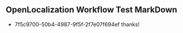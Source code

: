 ## OpenLocalization Workflow Test MarkDown
* 7f5c9700-50b4-4987-9f5f-2f7e07f694ef thanks!

<!--HONumber=Sep16_HO1-->


